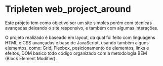 # Tripleten web_project_around

Este projeto tem como objetivo ser um site simples porém com técnicas avançadas deixando o site responsivo, e também com algumas interações.

O projeto realizado é baseado em layout, da qual foi feito com linguagens HTML e CSS avançadas e base de JavaScript, usando também alguns elementos, como: Grid, Flexbox, posicionamento de elementos, links e efeitos, DOM basico todo código organizado com a metodologia BEM (Block Element Modifier).
